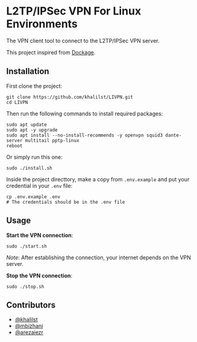 # L2TP/IPSec VPN For Linux Environments

The VPN client tool to connect to the L2TP/IPSec VPN server.

This project inspired from [Dockage](https://github.com/mbizhani/Dockage).

## Installation

First clone the project:
```
git clone https://github.com/khalilst/LIVPN.git
cd LIVPN
```

Then run the following commands to install required packages:

```
sudo apt update
sudo apt -y upgrade
sudo apt install --no-install-recommends -y openvpn squid3 dante-server multitail pptp-linux
reboot
```

Or simply run this one:

```
sudo ./install.sh
```

Inside the project directtory, make a copy from `.env.example` and put your credential in your `.env` file:

```
cp .env.example .env
# The credentials should be in the .env file
```

## Usage

**Start the VPN connection**:
```
sudo ./start.sh
```
*Note*: After establishing the connection, your internet depends on the VPN server.

**Stop the VPN connection**:
```
sudo ./stop.sh
```

## Contributors

- [@khalilst](https://github.com/khalilst)
- [@mbizhani](https://github.com/mbizhani)
- [@arezaiezr](https://github.com/arezaiezr)
